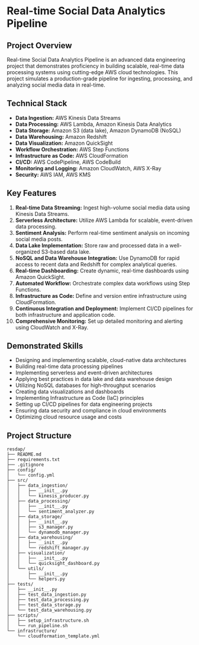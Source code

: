 # Real-time Social Data Analytics Pipeline

## Project Overview

Real-time Social Data Analytics Pipeline is an advanced data engineering project that demonstrates proficiency in building scalable, real-time data processing systems using cutting-edge AWS cloud technologies. This project simulates a production-grade pipeline for ingesting, processing, and analyzing social media data in real-time.

## Technical Stack

- **Data Ingestion:** AWS Kinesis Data Streams
- **Data Processing:** AWS Lambda, Amazon Kinesis Data Analytics
- **Data Storage:** Amazon S3 (data lake), Amazon DynamoDB (NoSQL)
- **Data Warehousing:** Amazon Redshift
- **Data Visualization:** Amazon QuickSight
- **Workflow Orchestration:** AWS Step Functions
- **Infrastructure as Code:** AWS CloudFormation
- **CI/CD:** AWS CodePipeline, AWS CodeBuild
- **Monitoring and Logging:** Amazon CloudWatch, AWS X-Ray
- **Security:** AWS IAM, AWS KMS

## Key Features

1. **Real-time Data Streaming:** Ingest high-volume social media data using Kinesis Data Streams.
2. **Serverless Architecture:** Utilize AWS Lambda for scalable, event-driven data processing.
3. **Sentiment Analysis:** Perform real-time sentiment analysis on incoming social media posts.
4. **Data Lake Implementation:** Store raw and processed data in a well-organized S3-based data lake.
5. **NoSQL and Data Warehouse Integration:** Use DynamoDB for rapid access to recent data and Redshift for complex analytical queries.
6. **Real-time Dashboarding:** Create dynamic, real-time dashboards using Amazon QuickSight.
7. **Automated Workflow:** Orchestrate complex data workflows using Step Functions.
8. **Infrastructure as Code:** Define and version entire infrastructure using CloudFormation.
9. **Continuous Integration and Deployment:** Implement CI/CD pipelines for both infrastructure and application code.
10. **Comprehensive Monitoring:** Set up detailed monitoring and alerting using CloudWatch and X-Ray.

## Demonstrated Skills

- Designing and implementing scalable, cloud-native data architectures
- Building real-time data processing pipelines
- Implementing serverless and event-driven architectures
- Applying best practices in data lake and data warehouse design
- Utilizing NoSQL databases for high-throughput scenarios
- Creating data visualizations and dashboards
- Implementing Infrastructure as Code (IaC) principles
- Setting up CI/CD pipelines for data engineering projects
- Ensuring data security and compliance in cloud environments
- Optimizing cloud resource usage and costs

## Project Structure

```
resdap/
├── README.md
├── requirements.txt
├── .gitignore
├── config/
│   └── config.yml
├── src/
│   ├── data_ingestion/
│   │   ├── __init__.py
│   │   └── kinesis_producer.py
│   ├── data_processing/
│   │   ├── __init__.py
│   │   └── sentiment_analyzer.py
│   ├── data_storage/
│   │   ├── __init__.py
│   │   ├── s3_manager.py
│   │   └── dynamodb_manager.py
│   ├── data_warehousing/
│   │   ├── __init__.py
│   │   └── redshift_manager.py
│   ├── visualization/
│   │   ├── __init__.py
│   │   └── quicksight_dashboard.py
│   └── utils/
│       ├── __init__.py
│       └── helpers.py
├── tests/
│   ├── __init__.py
│   ├── test_data_ingestion.py
│   ├── test_data_processing.py
│   ├── test_data_storage.py
│   └── test_data_warehousing.py
├── scripts/
│   ├── setup_infrastructure.sh
│   └── run_pipeline.sh
└── infrastructure/
    └── cloudformation_template.yml
```
